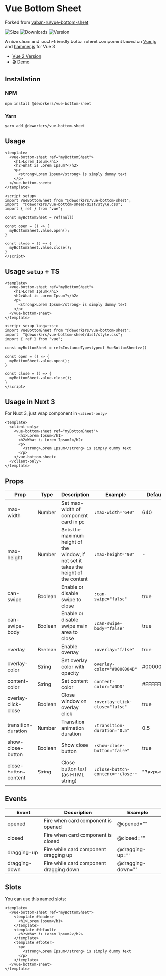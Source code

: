 # Vue Bottom Sheet 

Forked from [vaban-ru/vue-bottom-sheet](https://github.com/vaban-ru/vue-bottom-sheet)

![Size](https://img.shields.io/bundlephobia/minzip/@deworkers/vue-bottom-sheet)
![Downloads](https://img.shields.io/npm/dt/@deworkers/vue-bottom-sheet)
![Version](https://img.shields.io/npm/v/@deworkers/vue-bottom-sheet)


A nice clean and touch-friendly bottom sheet component based on [Vue.js](https://vuejs.org/) and [hammer.js](https://hammerjs.github.io/) for Vue 3

 - [Vue 2 Version](https://github.com/vaban-ru/vue-bottom-sheet-vue2) 
 - :clapper: [Demo](https://bs.vaban.ru/)

## Installation

### NPM

```
npm install @deworkers/vue-bottom-sheet
```

### Yarn

```
yarn add @deworkers/vue-bottom-sheet
```

## Usage

```vue
<template>
  <vue-bottom-sheet ref="myBottomSheet">
    <h1>Lorem Ipsum</h1>
    <h2>What is Lorem Ipsum?</h2>
    <p>
      <strong>Lorem Ipsum</strong> is simply dummy text
    </p>
  </vue-bottom-sheet>
</template>

<script setup>
import VueBottomSheet from "@deworkers/vue-bottom-sheet";
import  "@deworkers/vue-bottom-sheet/dist/style.css";
import { ref } from "vue";

const myBottomSheet = ref(null)

const open = () => {
  myBottomSheet.value.open();
}

const close = () => {
  myBottomSheet.value.close();
}
</script>
```

## Usage `setup` + TS

```vue
<template>
  <vue-bottom-sheet ref="myBottomSheet">
    <h1>Lorem Ipsum</h1>
    <h2>What is Lorem Ipsum?</h2>
    <p>
      <strong>Lorem Ipsum</strong> is simply dummy text
    </p>
  </vue-bottom-sheet>
</template>

<script setup lang="ts">
import VueBottomSheet from "@deworkers/vue-bottom-sheet";
import  "@deworkers/vue-bottom-sheet/dist/style.css";
import { ref } from "vue";

const myBottomSheet = ref<InstanceType<typeof VueBottomSheet>>()

const open = () => {
  myBottomSheet.value.open();
}

const close = () => {
  myBottomSheet.value.close();
}
</script>
```

## Usage in Nuxt 3

For Nuxt 3, just wrap component in `<client-only>`

```vue
<template>
  <client-only>
    <vue-bottom-sheet ref="myBottomSheet">
      <h1>Lorem Ipsum</h1>
      <h2>What is Lorem Ipsum?</h2>
      <p>
        <strong>Lorem Ipsum</strong> is simply dummy text
      </p>
    </vue-bottom-sheet>
  </client-only>
</template>
```

## Props

| Prop                | Type    | Description                                                                           | Example                          | Defaults  |
|---------------------|---------|---------------------------------------------------------------------------------------|----------------------------------|-----------|
| max-width           | Number  | Set max-width of component card in px                                                 | `:max-width="640"`               | 640       |
| max-height          | Number  | Sets the maximum height of the window, if not set it takes the height of the content  | `:max-height="90"`               | -         |
| can-swipe           | Boolean | Enable or disable swipe to close                                                      | `:can-swipe="false"`             | true      |
| can-swipe-body      | Boolean | Enable or disable swipe main area to close                                            | `:can-swipe-body="false"`        | true      |
| overlay             | Boolean | Enable overlay                                                                        | `:overlay="false"`               | true      |
| overlay-color       | String  | Set overlay color with opacity                                                        | `overlay-color="#0000004D"`      | #0000004D |
| content-color       | String  | Set content color                                                                     | `content-color="#DDD"`           | #FFFFFF   |
| overlay-click-close | Boolean | Close window on overlay click                                                         | `:overlay-click-close="false"`   | true      |
| transition-duration | Number  | Transition animation duration                                                         | `:transition-duration="0.5"`     | 0.5       |
| show-close-button   | Boolean | Show close button                                                                     | `:show-close-button="false"`     | true      |
| close-button-content| String  | Close button text (as HTML string)                                                    | `:close-button-content="'Сlose'"`| "Закрыть" |
## Events

| Event         | Description                               | Example               |
|---------------|-------------------------------------------|-----------------------|
| opened        | Fire when card component is opened        | @opened=""            |
| closed        | Fire when card component is closed        | @closed=""            |
| dragging-up   | Fire while card component dragging up     | @dragging-up=""       |
| dragging-down | Fire while card component dragging down   | @dragging-down=""     |

## Slots

You can use this named slots:

```vue
<template>
  <vue-bottom-sheet ref="myBottomSheet">
    <template #header>
      <h1>Lorem Ipsum</h1>
    </template>
    <template #default>
      <h2>What is Lorem Ipsum?</h2>
    </template>
    <template #footer>
      <p>
        <strong>Lorem Ipsum</strong> is simply dummy text
      </p>
    </template>
  </vue-bottom-sheet>
</template>
```
